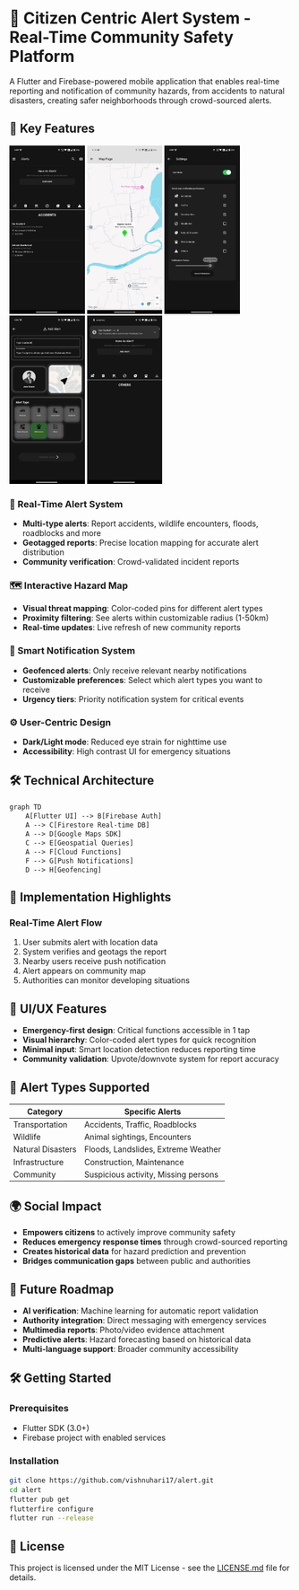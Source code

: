 # 🚨 Citizen Centric Alert System - Real-Time Community Safety Platform

A Flutter and Firebase-powered mobile application that enables real-time reporting and notification of community hazards, from accidents to natural disasters, creating safer neighborhoods through crowd-sourced alerts.

## 🌟 Key Features
<p align="left">
  <img src="images/homepageblackbg.jpeg" height="300"/>
  <img src="images/mappage2.jpeg" height="300"/>
  <img src="images/settingspage.jpeg" height="300"/>
  <img src="images/addalertpage.jpeg" height="300"/>
  <img src="images/notifcationblackbg.jpeg" height="300"/>
</p>


### 🚨 Real-Time Alert System
- **Multi-type alerts**: Report accidents, wildlife encounters, floods, roadblocks and more
- **Geotagged reports**: Precise location mapping for accurate alert distribution
- **Community verification**: Crowd-validated incident reports


### 🗺️ Interactive Hazard Map
- **Visual threat mapping**: Color-coded pins for different alert types
- **Proximity filtering**: See alerts within customizable radius (1-50km)
- **Real-time updates**: Live refresh of new community reports


### 🔔 Smart Notification System
- **Geofenced alerts**: Only receive relevant nearby notifications
- **Customizable preferences**: Select which alert types you want to receive
- **Urgency tiers**: Priority notification system for critical events


### ⚙️ User-Centric Design
- **Dark/Light mode**: Reduced eye strain for nighttime use
- **Accessibility**: High contrast UI for emergency situations


## 🛠️ Technical Architecture

```mermaid
graph TD
    A[Flutter UI] --> B[Firebase Auth]
    A --> C[Firestore Real-time DB]
    A --> D[Google Maps SDK]
    C --> E[Geospatial Queries]
    A --> F[Cloud Functions]
    F --> G[Push Notifications]
    D --> H[Geofencing]
```

## 🚀 Implementation Highlights

### Real-Time Alert Flow
1. User submits alert with location data
2. System verifies and geotags the report
3. Nearby users receive push notification
4. Alert appears on community map
5. Authorities can monitor developing situations

## 📱 UI/UX Features

- **Emergency-first design**: Critical functions accessible in 1 tap
- **Visual hierarchy**: Color-coded alert types for quick recognition
- **Minimal input**: Smart location detection reduces reporting time
- **Community validation**: Upvote/downvote system for report accuracy

## 🚨 Alert Types Supported

| Category          | Specific Alerts                     |
|-------------------|-------------------------------------|
| Transportation    | Accidents, Traffic, Roadblocks     |
| Wildlife          | Animal sightings, Encounters       |
| Natural Disasters | Floods, Landslides, Extreme Weather|
| Infrastructure    | Construction, Maintenance           |
| Community         | Suspicious activity, Missing persons|


## 🌍 Social Impact

- **Empowers citizens** to actively improve community safety
- **Reduces emergency response times** through crowd-sourced reporting
- **Creates historical data** for hazard prediction and prevention
- **Bridges communication gaps** between public and authorities

## 📅 Future Roadmap

- **AI verification**: Machine learning for automatic report validation
- **Authority integration**: Direct messaging with emergency services
- **Multimedia reports**: Photo/video evidence attachment
- **Predictive alerts**: Hazard forecasting based on historical data
- **Multi-language support**: Broader community accessibility

## 🛠️ Getting Started

### Prerequisites
- Flutter SDK (3.0+)
- Firebase project with enabled services

### Installation
```bash
git clone https://github.com/vishnuhari17/alert.git
cd alert
flutter pub get
flutterfire configure
flutter run --release
```

## 📝 License
This project is licensed under the MIT License - see the [LICENSE.md](LICENSE.md) file for details.
